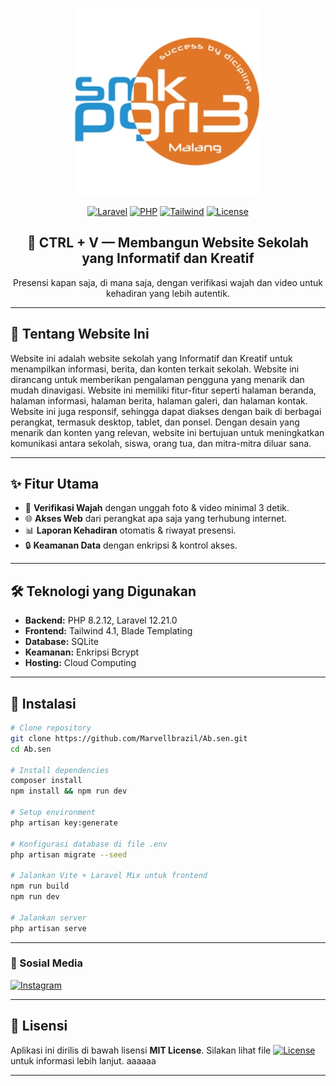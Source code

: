 <!--<p align="center">
  <img src="assets/banner.png" alt="Ab.sen Banner">
</p>-->

<p align="center">
  <a href="#" target="_blank">
    <img src="public/assets/skariga(300x300).jpg" width="300" alt="Logo SMK PGRI 3 MALANG">
  </a>
</p>

<p align="center">
  <a href="https://laravel.com/"><img src="https://img.shields.io/badge/Laravel-12.21.0-red?logo=laravel" alt="Laravel"></a>
  <a href="https://www.php.net/"><img src="https://img.shields.io/badge/PHP-8.2.12-blue?logo=php" alt="PHP"></a>
  <a href="https://tailwindcss.com/"><img src="https://img.shields.io/badge/Tailwind%20CSS-4.1-blue?logo=tailwindcss&logoColor=blue" alt="Tailwind"></a>
  <a href="LICENSE"><img src="https://img.shields.io/badge/License-MIT-green" alt="License"></a>
</p>

<h2 align="center">📌 CTRL + V — Membangun Website Sekolah yang Informatif dan Kreatif</h2>

<p align="center">
  Presensi kapan saja, di mana saja, dengan verifikasi wajah dan video untuk kehadiran yang lebih autentik.
</p>

---

## 📖 Tentang Website Ini

Website ini adalah website sekolah yang Informatif dan Kreatif untuk menampilkan informasi, berita, dan konten terkait sekolah. Website ini dirancang untuk memberikan pengalaman pengguna yang menarik dan mudah dinavigasi. Website ini memiliki fitur-fitur seperti halaman beranda, halaman informasi, halaman berita, halaman galeri, dan halaman kontak. Website ini juga responsif, sehingga dapat diakses dengan baik di berbagai perangkat, termasuk desktop, tablet, dan ponsel. Dengan desain yang menarik dan konten yang relevan, website ini bertujuan untuk meningkatkan komunikasi antara sekolah, siswa, orang tua, dan mitra-mitra diluar sana.

---

## ✨ Fitur Utama

- 📸 **Verifikasi Wajah** dengan unggah foto & video minimal 3 detik.  
- 🌐 **Akses Web** dari perangkat apa saja yang terhubung internet.  
- 📊 **Laporan Kehadiran** otomatis & riwayat presensi.  
- 🔒 **Keamanan Data** dengan enkripsi & kontrol akses.

---

## 🛠️ Teknologi yang Digunakan

- **Backend:** PHP 8.2.12, Laravel 12.21.0  
- **Frontend:** Tailwind 4.1, Blade Templating  
- **Database:** SQLite  
- **Keamanan:** Enkripsi Bcrypt  
- **Hosting:** Cloud Computing  

---

## 🚀 Instalasi

```bash
# Clone repository
git clone https://github.com/Marvellbrazil/Ab.sen.git
cd Ab.sen

# Install dependencies
composer install
npm install && npm run dev

# Setup environment
php artisan key:generate

# Konfigurasi database di file .env
php artisan migrate --seed

# Jalankan Vite + Laravel Mix untuk frontend
npm run build
npm run dev

# Jalankan server
php artisan serve

```

---

### 📲 Sosial Media

<p align="left">
  <a href="https://www.instagram.com/skariga_official/" target="_blank">
    <img src="https://img.shields.io/badge/Instagram-Visit%20Profile-E4405F?logo=instagram&logoColor=white&labelColor=E4405F&color=808080&labelTextColor=white&colorText=E4405F" alt="Instagram">
  </a>
</p>

---

## 📄 Lisensi

Aplikasi ini dirilis di bawah lisensi **MIT License**. Silakan lihat file <a href="LICENSE"><img src="https://img.shields.io/badge/License-MIT-green" alt="License"></a> untuk informasi lebih lanjut. aaaaaa

---
